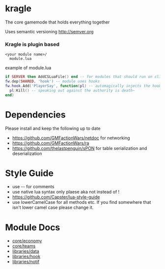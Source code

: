 # kragle
The core gamemode that holds everything together

Uses semantic versioning http://semver.org

### Kragle is plugin based
```
<your module name>/
  module.lua
```
example of module.lua
```Lua
if SERVER then AddCSLuaFile() end -- for modules that should run on client
fw.dep(SHARED, 'hook') -- module uses hooks
fw.hook.Add('PlayerSay', function(pl) -- automagically injects the hook into the gamemode table
  pl:Kill() -- speaking out against the authority is death~
end)
```
# Dependencies
Please install and keep the following up to date
 - https://github.com/GMFactionWars/netdoc for networking
 - https://github.com/GMFactionWars/ra
 - https://github.com/thelastpenguin/sPON for table serialization and deserialization

# Style Guide
 - use -- for comments
 - use native lua syntax only plaese aka not instead of !
 - https://github.com/Capster/lua-style-guide
 - use lowerCamelCase for all methods etc. If you find somewhere that isn't lower camel case please change it.

# Module Docs
 - [core/economy](gamemode/core/economy/README.md)
 - [core/teams](gamemode/core/teams/README.md)
 - [libraries/data](gamemode/libraries/data/README.md)
 - [libraries/hook](gamemode/libraries/hook/README.md)
 - [libraries/notif](gamemode/libraries/notif/README.md)
